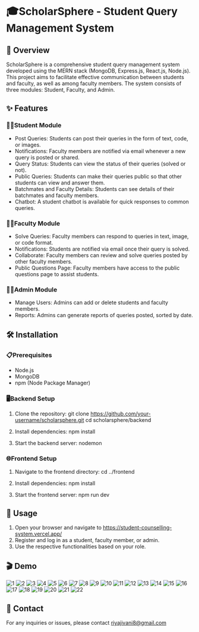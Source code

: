 # 🎓ScholarSphere - Student Query Management System
## 📖 Overview
ScholarSphere is a comprehensive student query management system developed using the MERN stack (MongoDB, Express.js, React.js, Node.js). This project aims to facilitate effective communication between students and faculty, as well as among faculty members. The system consists of three modules: Student, Faculty, and Admin.

## ✨ Features

### 👩‍🎓Student Module
- Post Queries: Students can post their queries in the form of text, code, or images.
- Notifications: Faculty members are notified via email whenever a new query is posted or shared.
- Query Status: Students can view the status of their queries (solved or not).
- Public Queries: Students can make their queries public so that other students can view and answer them.
- Batchmates and Faculty Details: Students can see details of their batchmates and faculty members.
- Chatbot: A student chatbot is available for quick responses to common queries.

### 👨‍🏫Faculty Module
- Solve Queries: Faculty members can respond to queries in text, image, or code format.
- Notifications: Students are notified via email once their query is solved.
- Collaborate: Faculty members can review and solve queries posted by other faculty members.
- Public Questions Page: Faculty members have access to the public questions page to assist students.

### 👨‍💼Admin Module
- Manage Users: Admins can add or delete students and faculty members.
- Reports: Admins can generate reports of queries posted, sorted by date.

## 🛠 Installation
### 📋Prerequisites
- Node.js
- MongoDB
- npm (Node Package Manager)

### 🖥Backend Setup
1. Clone the repository:
git clone https://github.com/your-username/scholarsphere.git
cd scholarsphere/backend

2. Install dependencies:
npm install

3. Start the backend server:
nodemon

### 🌐Frontend Setup
1. Navigate to the frontend directory:
cd ../frontend

2. Install dependencies:
npm install

3. Start the frontend server:
npm run dev

## 🚀 Usage
1. Open your browser and navigate to https://student-counselling-system.vercel.app/
2. Register and log in as a student, faculty member, or admin.
3. Use the respective functionalities based on your role.

## 🎬 Demo
![1](https://github.com/user-attachments/assets/5dd7b409-da12-421e-875f-6b0336d67ee9)
![2](https://github.com/user-attachments/assets/3ac540bb-1104-42ad-afbb-c0e839426a10)
![3](https://github.com/user-attachments/assets/d732bd7e-4875-42cb-9a0e-738aea73f198)
![4](https://github.com/user-attachments/assets/5259fe80-749f-4d3f-9a8f-1c98f3b9680b)
![5](https://github.com/user-attachments/assets/6457aa1e-7377-4b00-ba6b-bdbb90ef701a)
![6](https://github.com/user-attachments/assets/2eb65ba0-6d34-424d-baf3-90e1aa153719)
![7](https://github.com/user-attachments/assets/c9fda9c6-ddf8-4a2d-9e75-fbcabd988a2a)
![8](https://github.com/user-attachments/assets/9fb4ae2b-4402-49ae-8bc9-b371073f9401)
![9](https://github.com/user-attachments/assets/0da9e999-046e-4a41-9367-671ba6e8a410)
![10](https://github.com/user-attachments/assets/2de6f5d9-6c85-4a9e-a20f-d4ff44cbf033)
![11](https://github.com/user-attachments/assets/f65209d1-dfc4-41b7-b744-2bc7d9eb3054)
![12](https://github.com/user-attachments/assets/58ffb75c-1afd-40fc-b916-3da29da6b700)
![13](https://github.com/user-attachments/assets/5615213c-c4a7-4dd4-994d-719d76e92279)
![14](https://github.com/user-attachments/assets/7a6aa88e-d8f0-48dc-bb47-ef866b160dee)
![15](https://github.com/user-attachments/assets/15ba9c57-5765-4b45-96e6-45c83bd46323)
![16](https://github.com/user-attachments/assets/fb2591fd-f306-4336-80b2-a6bdb6f9d388)
![17](https://github.com/user-attachments/assets/ea9ac47f-c629-401c-adfe-df44231e65f0)
![18](https://github.com/user-attachments/assets/643a0cfd-1231-4283-b6ef-319863aa23f3)
![19](https://github.com/user-attachments/assets/77693d07-cd8a-46fe-ad6d-c82d1428754a)
![20](https://github.com/user-attachments/assets/cdd5cd74-41a0-46a5-a761-237ed5ce0216)
![21](https://github.com/user-attachments/assets/a834bb23-b47d-4247-a845-932890f532dc)
![22](https://github.com/user-attachments/assets/c405a6ec-9973-4ea3-9453-4554a5954aef)

## 📧 Contact
For any inquiries or issues, please contact [riyajivani8@gmail.com](mailto:riyajivani8@gmail.com)
